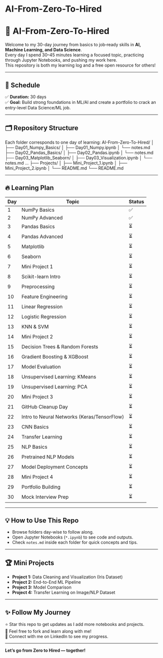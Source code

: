 # AI-From-Zero-To-Hired
# 🚀 AI-From-Zero-To-Hired

Welcome to my 30-day journey from basics to job‑ready skills in **AI, Machine Learning, and Data Science**.  
Every day I spend 30–45 minutes learning a focused topic, practicing through Jupyter Notebooks, and pushing my work here.  
This repository is both my learning log and a free open resource for others!

---

## 📅 Schedule
✅ **Duration:** 30 days  
✅ **Goal:** Build strong foundations in ML/AI and create a portfolio to crack an entry-level Data Science/ML job.

---

## 🗂 Repository Structure
Each folder corresponds to one day of learning:
AI-From-Zero-To-Hired/
│
├── Day01_Numpy_Basics/
│ ├── Day01_Numpy.ipynb
│ └── notes.md
├── Day02_Pandas_Basics/
│ ├── Day02_Pandas.ipynb
│ └── notes.md
├── Day03_Matplotlib_Seaborn/
│ ├── Day03_Visualization.ipynb
│ └── notes.md
...
├── Projects/
│ ├── Mini_Project_1.ipynb
│ ├── Mini_Project_2.ipynb
│ └── README.md
└── README.md

---

## 🔥 Learning Plan

| Day | Topic | Status |
|-----|-------|--------|
| 1 | NumPy Basics | ✅ |
| 2 | NumPy Advanced | ✅ |
| 3 | Pandas Basics | ⏳ |
| 4 | Pandas Advanced | ⏳ |
| 5 | Matplotlib | ⏳ |
| 6 | Seaborn | ⏳ |
| 7 | Mini Project 1 | ⏳ |
| 8 | Scikit-learn Intro | ⏳ |
| 9 | Preprocessing | ⏳ |
| 10 | Feature Engineering | ⏳ |
| 11 | Linear Regression | ⏳ |
| 12 | Logistic Regression | ⏳ |
| 13 | KNN & SVM | ⏳ |
| 14 | Mini Project 2 | ⏳ |
| 15 | Decision Trees & Random Forests | ⏳ |
| 16 | Gradient Boosting & XGBoost | ⏳ |
| 17 | Model Evaluation | ⏳ |
| 18 | Unsupervised Learning: KMeans | ⏳ |
| 19 | Unsupervised Learning: PCA | ⏳ |
| 20 | Mini Project 3 | ⏳ |
| 21 | GitHub Cleanup Day | ⏳ |
| 22 | Intro to Neural Networks (Keras/TensorFlow) | ⏳ |
| 23 | CNN Basics | ⏳ |
| 24 | Transfer Learning | ⏳ |
| 25 | NLP Basics | ⏳ |
| 26 | Pretrained NLP Models | ⏳ |
| 27 | Model Deployment Concepts | ⏳ |
| 28 | Mini Project 4 | ⏳ |
| 29 | Portfolio Building | ⏳ |
| 30 | Mock Interview Prep | ⏳ |

---

## 💡 How to Use This Repo
- Browse folders day-wise to follow along.
- Open Jupyter Notebooks (`*.ipynb`) to see code and outputs.
- Check `notes.md` inside each folder for quick concepts and tips.

---

## 🏆 Mini Projects
- **Project 1:** Data Cleaning and Visualization (Iris Dataset)
- **Project 2:** End-to-End ML Pipeline
- **Project 3:** Model Comparison
- **Project 4:** Transfer Learning on Image/NLP Dataset

---

## ✨ Follow My Journey
⭐ Star this repo to get updates as I add more notebooks and projects.  
🤝 Feel free to fork and learn along with me!  
📌 Connect with me on LinkedIn to see my progress.

---

**Let’s go from Zero to Hired — together!**

